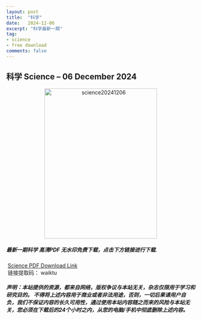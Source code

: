 ```yaml
---
layout: post
title:  "科学"
date:   2024-12-06
excerpt: "科学最新一期"
tag:
- science 
- free download
comments: false
---
```


## 科学 Science – 06 December 2024

<div align="center">
<img src="https://i.postimg.cc/k5S99pf2/Science-Issue-6726-Volume-386-6-December-2024-00.png" alt="science20241206" border="0" width = 300 height = 400 /> 
</div>


 <h5>最新一期科学 高清PDF 无水印免费下载，点击下方链接进行下载. </h5>
 
  <a href="https://wwfh.lanzout.com/ierJN2hzp5pa">Science PDF Download Link</a>  
  <br/>
  链接提取码： waiktu
 
##### 声明：本站提供的资源，都来自网络，版权争议与本站无关，杂志仅限用于学习和研究目的。 不得将上述内容用于商业或者非法用途，否则，一切后果请用户自负，我们不保证内容的长久可用性，通过使用本站内容随之而来的风险与本站无关，您必须在下载后的24个小时之内，从您的电脑/手机中彻底删除上述内容。
